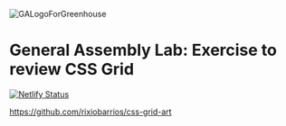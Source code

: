 ![GALogoForGreenhouse](https://user-images.githubusercontent.com/55994508/91800953-9f448380-ebef-11ea-8ec1-fc131ca3cece.png)

# General Assembly Lab: Exercise to review CSS Grid

[![Netlify Status](https://api.netlify.com/api/v1/badges/1489f1e2-5c11-400b-a06a-c48d557d126d/deploy-status)](https://app.netlify.com/sites/css-grid-art/deploys)

https://github.com/rixiobarrios/css-grid-art
